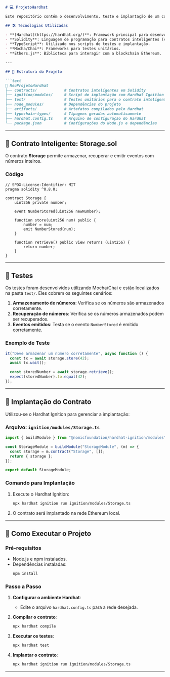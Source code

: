 ```markdown
# 💻 ProjetoHardhat

Este repositório contém o desenvolvimento, teste e implantação de um contrato inteligente simples utilizando Hardhat.

## 🛠️ Tecnologias Utilizadas

- **[Hardhat](https://hardhat.org/)**: Framework principal para desenvolvimento de contratos inteligentes.
- **Solidity**: Linguagem de programação para contratos inteligentes (versão `^0.8.0`).
- **TypeScript**: Utilizado nos scripts de testes e implantação.
- **Mocha/Chai**: Frameworks para testes unitários.
- **Ethers.js**: Biblioteca para interagir com a blockchain Ethereum.

---

## 📂 Estrutura do Projeto

```text
📂 MeuProjetoHardhat
├── contracts/            # Contratos inteligentes em Solidity
├── ignition/modules/     # Script de implantação com Hardhat Ignition
├── test/                 # Testes unitários para o contrato inteligente
├── node_modules/         # Dependências do projeto
├── artifacts/            # Artefatos compilados pelo Hardhat
├── typechain-types/      # Tipagens geradas automaticamente
├── hardhat.config.ts     # Arquivo de configuração do Hardhat
└── package.json          # Configurações do Node.js e dependências
```

---

## 🔑 Contrato Inteligente: Storage.sol

O contrato **Storage** permite armazenar, recuperar e emitir eventos com números inteiros.

### **Código**

```solidity
// SPDX-License-Identifier: MIT
pragma solidity ^0.8.0;

contract Storage {
    uint256 private number;

    event NumberStored(uint256 newNumber);

    function store(uint256 num) public {
        number = num;
        emit NumberStored(num);
    }

    function retrieve() public view returns (uint256) {
        return number;
    }
}
```

---

## 🧪 Testes

Os testes foram desenvolvidos utilizando Mocha/Chai e estão localizados na pasta `test/`. Eles cobrem os seguintes cenários:

1. **Armazenamento de números**: Verifica se os números são armazenados corretamente.
2. **Recuperação de números**: Verifica se os números armazenados podem ser recuperados.
3. **Eventos emitidos**: Testa se o evento `NumberStored` é emitido corretamente.

### **Exemplo de Teste**

```typescript
it("Deve armazenar um número corretamente", async function () {
  const tx = await storage.store(42);
  await tx.wait();

  const storedNumber = await storage.retrieve();
  expect(storedNumber).to.equal(42);
});
```

---

## 🚀 Implantação do Contrato

Utilizou-se o Hardhat Ignition para gerenciar a implantação:

### **Arquivo: `ignition/modules/Storage.ts`**

```typescript
import { buildModule } from "@nomicfoundation/hardhat-ignition/modules";

const StorageModule = buildModule("StorageModule", (m) => {
  const storage = m.contract("Storage", []);
  return { storage };
});

export default StorageModule;
```

### **Comando para Implantação**

1. Execute o Hardhat Ignition:
   ```bash
   npx hardhat ignition run ignition/modules/Storage.ts
   ```

2. O contrato será implantado na rede Ethereum local.

---

## 🔨 Como Executar o Projeto

### Pré-requisitos

- Node.js e npm instalados.
- Dependências instaladas:
  ```bash
  npm install
  ```

### Passo a Passo

1. **Configurar o ambiente Hardhat**:
   - Edite o arquivo `hardhat.config.ts` para a rede desejada.

2. **Compilar o contrato**:
   ```bash
   npx hardhat compile
   ```

3. **Executar os testes**:
   ```bash
   npx hardhat test
   ```

4. **Implantar o contrato**:
   ```bash
   npx hardhat ignition run ignition/modules/Storage.ts
   ```

---
